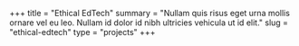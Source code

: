 +++
title = "Ethical EdTech"
summary = "Nullam quis risus eget urna mollis ornare vel eu leo. Nullam id dolor id nibh ultricies vehicula ut id elit."
slug = "ethical-edtech"
type = "projects"
+++

